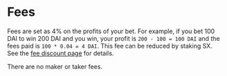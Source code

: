 # Fees

Fees are set as 4% on the profits of your bet. For example, if you bet 100 DAI to win 200 DAI and you win, your profit is `200 - 100 = 100 DAI` and the fees paid is `100 * 0.04 = 4 DAI`. This fee can be reduced by staking SX. See the [fee discount page](https://sportx.bet/token/discount) for details.

There are no maker or taker fees.